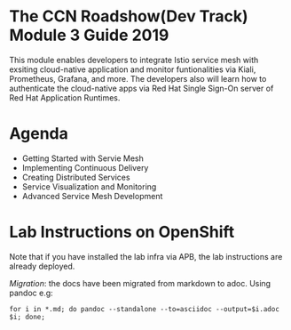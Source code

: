 The CCN Roadshow(Dev Track) Module 3 Guide 2019
===
This module enables developers to integrate Istio service mesh with exsiting cloud-native application and monitor funtionalities via Kiali, Prometheus, Grafana, and more.
The developers also will learn how to authenticate the cloud-native apps via Red Hat Single Sign-On server of Red Hat Application Runtimes.

Agenda
===
* Getting Started with Servie Mesh
* Implementing Continuous Delivery
* Creating Distributed Services
* Service Visualization and Monitoring
* Advanced Service Mesh Development

Lab Instructions on OpenShift
===

Note that if you have installed the lab infra via APB, the lab instructions are already deployed.


_Migration_: the docs have been migrated from markdown to adoc. 
Using pandoc e.g: 
``` 
for i in *.md; do pandoc --standalone --to=asciidoc --output=$i.adoc $i; done;
```